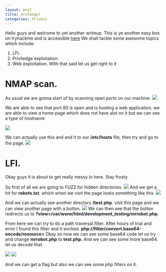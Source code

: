 ```yaml
---
layout: post
title: Archangel
categories: Privesc
---
```

Hello guys and welcome to yet another writeup. This is ye another easy box on tryhackme and is accessible [here](https://tryhackme.com/room/archangel)
We shall tackle some awesome topics which include:
  1. LFI.
  2. Priviledge exploitation.
  3. Web exploitation.
With that said let us get right to it

# NMAP scan.
As usual we are gonna start of by scanning open ports on our machine.
![](https://i.ibb.co/ZVjYSZ9/nmap.png)

We are able to see that port 80 is open and is hosting a web application.
we are able to view a home page which does not have alot on it but we can see a type of hostname

![](https://i.ibb.co/YLJjDwK/wavefire.png)

We can actually use this and and it to our **/etc/hosts** file, then try and go to the page.
![](https://i.ibb.co/TWTBYN0/mafia.png)

# LFI.
Okay guys it is about to get really messy in here. Stay frosty.

So first of all we are going to FUZZ for hidden directories.
![](https://i.ibb.co/kQRKnYg/wfuzz.png)
And we get a hit for **robots.txt**. which when we visit the page looks something like this.
![](https://i.ibb.co/vv2SyZj/robots.png)

And we can actually see another directory **/test.php**. visit this page and we can view another page with a button.
![](https://i.ibb.co/VYM0RyP/control.png)
We can then see that the button redirects us to **?view=/var/www/html/development_testing/mrrobot.php**.

From here we can try to do a path traversal filter. After hours of trial and error I found this filter and it worked.
**php://filter/convert.base64-encode/resource=**
Okay so now we can see some base64 code 
let us try and change **mrrobot.php** to **test.php**. And we can see some more base64. let us decode that.

![](https://i.ibb.co/pnGV1tK/testbase64.png)
![](https://i.ibb.co/944fSfv/lfiflag.png)

And we can get a flag but also we can see some php filters on it.

